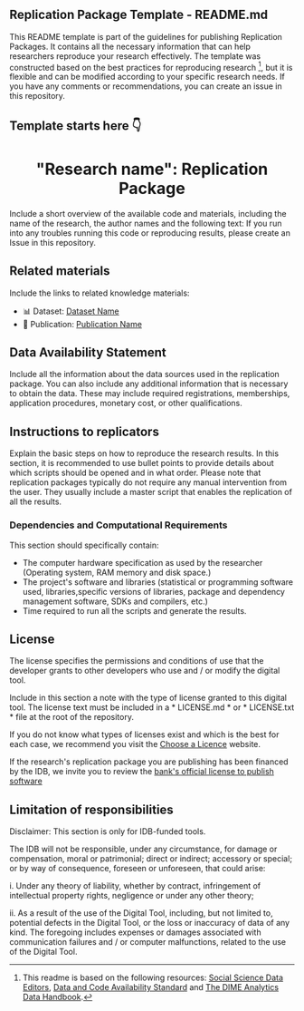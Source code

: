 ## Replication Package Template - README.md

This README template is part of the guidelines for publishing Replication Packages. It contains all the necessary information that can help researchers reproduce your research effectively. The template was constructed based on the best practices for reproducing research [^1], but it is flexible and can be modified according to your specific research needs. If you have any comments or recommendations, you can create an issue in this repository.

## Template starts here 👇

<h1 align = "center"> "Research name": Replication Package </h1>

Include a short overview of the available code and materials, including the name of the research, the author names and the following text: If you run into any troubles running this code or reproducing results, please create an Issue in this repository.

## Related materials

Include the links to related knowledge materials:

- 📊 Dataset: [Dataset Name](https://mydata.iadb.org/)
- 📖 Publication: [Publication Name](https://publications.iadb.org/en/)

## Data Availability Statement 

Include all the information about the data sources used in the replication package. You can also include any additional information that is necessary to obtain the data. These may include required registrations, memberships, application procedures, monetary cost, or other qualifications.

## Instructions to replicators

Explain the basic steps on how to reproduce the research results. In this section, it is recommended to use bullet points to provide details about which scripts should be opened and in what order. Please note that replication packages typically do not require any manual intervention from the user. They usually include a master script that enables the replication of all the results.

### Dependencies and Computational Requirements

This section should specifically contain:
- The computer hardware specification as used by the researcher (Operating system, RAM memory and disk space.)
- The project's software and libraries (statistical or programming software used, libraries,specific versions of libraries, package and dependency management software, SDKs and compilers, etc.)
- Time required to run all the scripts and generate the results.

## License

The license specifies the permissions and conditions of use that the developer grants to other developers who use and / or modify the digital tool.

Include in this section a note with the type of license granted to this digital tool. The license text must be included in a * LICENSE.md * or * LICENSE.txt * file at the root of the repository.

If you do not know what types of licenses exist and which is the best for each case, we recommend you visit the [Choose a Licence](https://choosealicense.com/) website.

If the research's replication package you are publishing has been financed by the IDB, we invite you to review the [bank's official license to publish software](https://github.com/EL-BID/Plantilla-de-repositorio/blob/master/LICENSE.md)

## Limitation of responsibilities

Disclaimer: This section is only for IDB-funded tools.

The IDB will not be responsible, under any circumstance, for damage or compensation, moral or patrimonial; direct or indirect; accessory or special; or by way of consequence, foreseen or unforeseen, that could arise:

i. Under any theory of liability, whether by contract, infringement of intellectual property rights, negligence or under any other theory;

ii. As a result of the use of the Digital Tool, including, but not limited to, potential defects in the Digital Tool, or the loss or inaccuracy of data of any kind. The foregoing includes expenses or damages associated with communication failures and / or computer malfunctions, related to the use of the Digital Tool.

[^1]: This readme is based on the following resources: [Social Science Data Editors](https://social-science-data-editors.github.io/guidance/), [Data and Code Availability Standard](https://datacodestandard.org) and [The DIME Analytics Data Handbook](https://worldbank.github.io/dime-data-handbook/).
